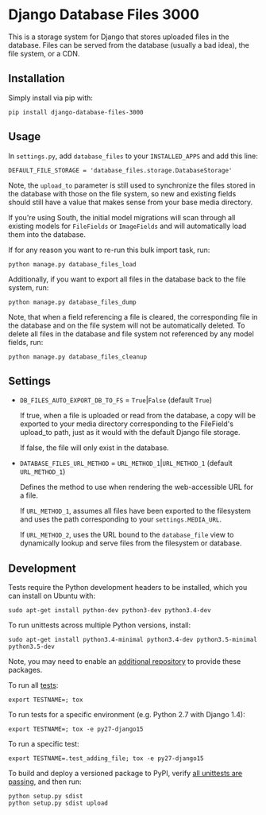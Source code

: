 Django Database Files 3000
==========================

This is a storage system for Django that stores uploaded
files in the database. Files can be served from the database
(usually a bad idea), the file system, or a CDN.

Installation
------------

Simply install via pip with:
    
    pip install django-database-files-3000

Usage
-----

In `settings.py`, add `database_files` to your `INSTALLED_APPS` and add
this line:

    DEFAULT_FILE_STORAGE = 'database_files.storage.DatabaseStorage'

Note, the `upload_to` parameter is still used to synchronize the files stored
in the database with those on the file system, so new and existing fields
should still have a value that makes sense from your base media directory.

If you're using South, the initial model migrations will scan through all
existing models for `FileFields` or `ImageFields` and will automatically
load them into the database.

If for any reason you want to re-run this bulk import task, run:

    python manage.py database_files_load
    
Additionally, if you want to export all files in the database back to the file
system, run:

    python manage.py database_files_dump

Note, that when a field referencing a file is cleared, the corresponding file
in the database and on the file system will not be automatically deleted.
To delete all files in the database and file system not referenced by any model
fields, run:

    python manage.py database_files_cleanup

Settings
-------

* `DB_FILES_AUTO_EXPORT_DB_TO_FS` = `True`|`False` (default `True`)
    
    If true, when a file is uploaded or read from the database, a copy will be
    exported to your media directory corresponding to the FileField's upload_to
    path, just as it would with the default Django file storage.
    
    If false, the file will only exist in the database.

* `DATABASE_FILES_URL_METHOD` = `URL_METHOD_1`|`URL_METHOD_1` (default `URL_METHOD_1`)
    
    Defines the method to use when rendering the web-accessible URL for a file.
    
    If `URL_METHOD_1`, assumes all files have been exported to the filesystem and
    uses the path corresponding to your `settings.MEDIA_URL`.
    
    If `URL_METHOD_2`, uses the URL bound to the `database_file` view
    to dynamically lookup and serve files from the filesystem or database.

Development
-----------

Tests require the Python development headers to be installed, which you can install on Ubuntu with:

    sudo apt-get install python-dev python3-dev python3.4-dev

To run unittests across multiple Python versions, install:

    sudo apt-get install python3.4-minimal python3.4-dev python3.5-minimal python3.5-dev

Note, you may need to enable an [additional repository](https://launchpad.net/~fkrull/+archive/ubuntu/deadsnakes) to provide these packages.

To run all [tests](http://tox.readthedocs.org/en/latest/):

    export TESTNAME=; tox

To run tests for a specific environment (e.g. Python 2.7 with Django 1.4):
    
    export TESTNAME=; tox -e py27-django15

To run a specific test:
    
    export TESTNAME=.test_adding_file; tox -e py27-django15

To build and deploy a versioned package to PyPI, verify [all unittests are passing](https://travis-ci.org/chrisspen/django-database-files), and then run:

    python setup.py sdist
    python setup.py sdist upload
